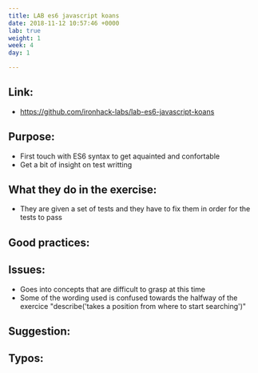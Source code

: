 ```yaml
---
title: LAB es6 javascript koans
date: 2018-11-12 10:57:46 +0000
lab: true
weight: 1
week: 4
day: 1

---
```

## Link:
  - https://github.com/ironhack-labs/lab-es6-javascript-koans
## Purpose:
  - First touch with ES6 syntax to get aquainted and confortable
  - Get a bit of insight on test writting

## What they do in the exercise:
 - They are given a set of tests and they have to fix them in order for the tests to pass

## Good practices:

## Issues:
  - Goes into concepts that are difficult to grasp at this time
  - Some of the wording used is confused towards the halfway of the exercice "describe('takes a position from where to start searching')"

## Suggestion:

## Typos: